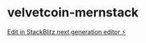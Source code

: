 # velvetcoin-mernstack

[Edit in StackBlitz next generation editor ⚡️](https://stackblitz.com/~/github.com/satphonix-dotcom/velvetcoin-mernstack)